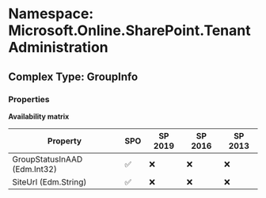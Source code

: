 # Namespace: Microsoft.Online.SharePoint.TenantAdministration

## Complex Type: GroupInfo

### Properties

**Availability matrix**

Property | SPO | SP 2019 | SP 2016 | SP 2013
----------|-----|---------|---------|--------
GroupStatusInAAD (Edm.Int32) | ✅ | ❌ | ❌ | ❌
SiteUrl (Edm.String) | ✅ | ❌ | ❌ | ❌
